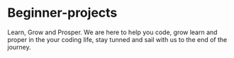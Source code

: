 # Beginner-projects
Learn, Grow and Prosper.
We are here to help you code, grow learn and proper in the your coding life, stay tunned and sail with us to the end of the journey.
